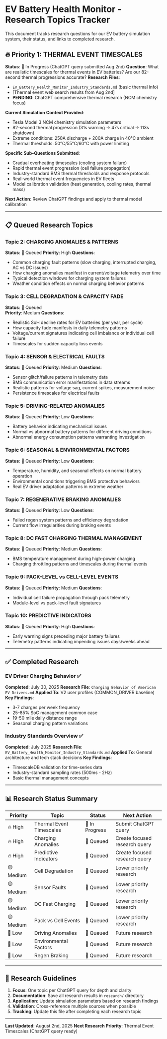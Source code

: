 # EV Battery Health Monitor - Research Topics Tracker

This document tracks research questions for our EV battery simulation system, their status, and links to completed research.

## 🔥 **Priority 1: THERMAL EVENT TIMESCALES** 
**Status**: 🚧 In Progress (ChatGPT query submitted Aug 2nd)
**Question**: What are realistic timescales for thermal events in EV batteries? Are our 82-second thermal progressions accurate?
**Research Files**: 
- `EV_Battery_Health_Monitor_Industry_Standards.md` (basic thermal info)
- [Thermal event web search results from Aug 2nd]
- **PENDING**: ChatGPT comprehensive thermal research (NCM chemistry focus)

**Current Simulation Context Provided**:
- Tesla Model 3 NCM chemistry simulation parameters
- 82-second thermal progression (31s warning → 47s critical → 113s shutdown)
- Extreme conditions: 250A discharge + 200A charge in 40°C ambient
- Thermal thresholds: 50°C/55°C/60°C with power limiting

**Specific Sub-Questions Submitted**:
- Gradual overheating timescales (cooling system failure)
- Rapid thermal event progression (cell failure propagation)
- Industry-standard BMS thermal thresholds and response protocols
- Real-world thermal event frequencies in EV fleets
- Model calibration validation (heat generation, cooling rates, thermal mass)

**Next Action**: Review ChatGPT findings and apply to thermal model calibration

---

## 📋 **Queued Research Topics**

### **Topic 2: CHARGING ANOMALIES & PATTERNS**
**Status**: 📝 Queued
**Priority**: High
**Questions**:
- Common charging fault patterns (slow charging, interrupted charging, AC vs DC issues)
- How charging anomalies manifest in current/voltage telemetry over time
- Typical detection windows for charging system failures
- Weather condition effects on normal charging behavior patterns

### **Topic 3: CELL DEGRADATION & CAPACITY FADE**
**Status**: 📝 Queued  
**Priority**: Medium
**Questions**:
- Realistic SoH decline rates for EV batteries (per year, per cycle)
- How capacity fade manifests in daily telemetry patterns
- Voltage/current signatures indicating cell imbalance or individual cell failure
- Timescales for sudden capacity loss events

### **Topic 4: SENSOR & ELECTRICAL FAULTS**
**Status**: 📝 Queued
**Priority**: Medium
**Questions**:
- Sensor glitch/failure patterns in telemetry data
- BMS communication error manifestations in data streams
- Realistic patterns for voltage sag, current spikes, measurement noise
- Persistence timescales for electrical faults

### **Topic 5: DRIVING-RELATED ANOMALIES**
**Status**: 📝 Queued
**Priority**: Low
**Questions**:
- Battery behavior indicating mechanical issues
- Normal vs abnormal battery patterns for different driving conditions
- Abnormal energy consumption patterns warranting investigation

### **Topic 6: SEASONAL & ENVIRONMENTAL FACTORS**
**Status**: 📝 Queued
**Priority**: Low
**Questions**:
- Temperature, humidity, and seasonal effects on normal battery operation
- Environmental conditions triggering BMS protective behaviors
- Real EV driver adaptation patterns in extreme weather

### **Topic 7: REGENERATIVE BRAKING ANOMALIES**
**Status**: 📝 Queued
**Priority**: Low
**Questions**:
- Failed regen system patterns and efficiency degradation
- Current flow irregularities during braking events

### **Topic 8: DC FAST CHARGING THERMAL MANAGEMENT**
**Status**: 📝 Queued
**Priority**: Medium
**Questions**:
- BMS temperature management during high-power charging
- Charging throttling patterns and timescales during thermal events

### **Topic 9: PACK-LEVEL vs CELL-LEVEL EVENTS**
**Status**: 📝 Queued
**Priority**: Medium
**Questions**:
- Individual cell failure propagation through pack telemetry
- Module-level vs pack-level fault signatures

### **Topic 10: PREDICTIVE INDICATORS**
**Status**: 📝 Queued
**Priority**: High
**Questions**:
- Early warning signs preceding major battery failures
- Telemetry patterns indicating impending issues days/weeks ahead

---

## ✅ **Completed Research**

### **EV Driver Charging Behavior** ✅
**Completed**: July 30, 2025
**Research File**: `Charging Behavior of American EV Drivers.md`
**Applied To**: V2 user profiles (COMMON_DRIVER baseline)
**Key Findings**:
- 3-7 charges per week frequency
- 25-85% SoC management common case
- 19-50 mile daily distance range
- Seasonal charging pattern variations

### **Industry Standards Overview** ✅  
**Completed**: July 2025
**Research File**: `EV_Battery_Health_Monitor_Industry_Standards.md`
**Applied To**: General architecture and tech stack decisions
**Key Findings**:
- TimescaleDB validation for time-series data
- Industry-standard sampling rates (500ms - 2Hz)
- Basic thermal management concepts

---

## 📊 **Research Status Summary**

| Priority | Topic | Status | Next Action |
|----------|-------|---------|-------------|
| 🔥 High | Thermal Event Timescales | 🚧 In Progress | Submit ChatGPT query |
| 🔥 High | Charging Anomalies | 📝 Queued | Create focused research query |
| 🔥 High | Predictive Indicators | 📝 Queued | Create focused research query |
| 🟡 Medium | Cell Degradation | 📝 Queued | Lower priority research |
| 🟡 Medium | Sensor Faults | 📝 Queued | Lower priority research |
| 🟡 Medium | DC Fast Charging | 📝 Queued | Lower priority research |
| 🟡 Medium | Pack vs Cell Events | 📝 Queued | Lower priority research |
| 🔵 Low | Driving Anomalies | 📝 Queued | Future research |
| 🔵 Low | Environmental Factors | 📝 Queued | Future research |
| 🔵 Low | Regen Braking | 📝 Queued | Future research |

---

## 🎯 **Research Guidelines**

1. **Focus**: One topic per ChatGPT query for depth and clarity
2. **Documentation**: Save all research results in `research/` directory
3. **Application**: Update simulation parameters based on research findings
4. **Validation**: Cross-reference multiple sources when possible
5. **Tracking**: Update this file after completing each research topic

---

**Last Updated**: August 2nd, 2025
**Next Research Priority**: Thermal Event Timescales (ChatGPT query ready)